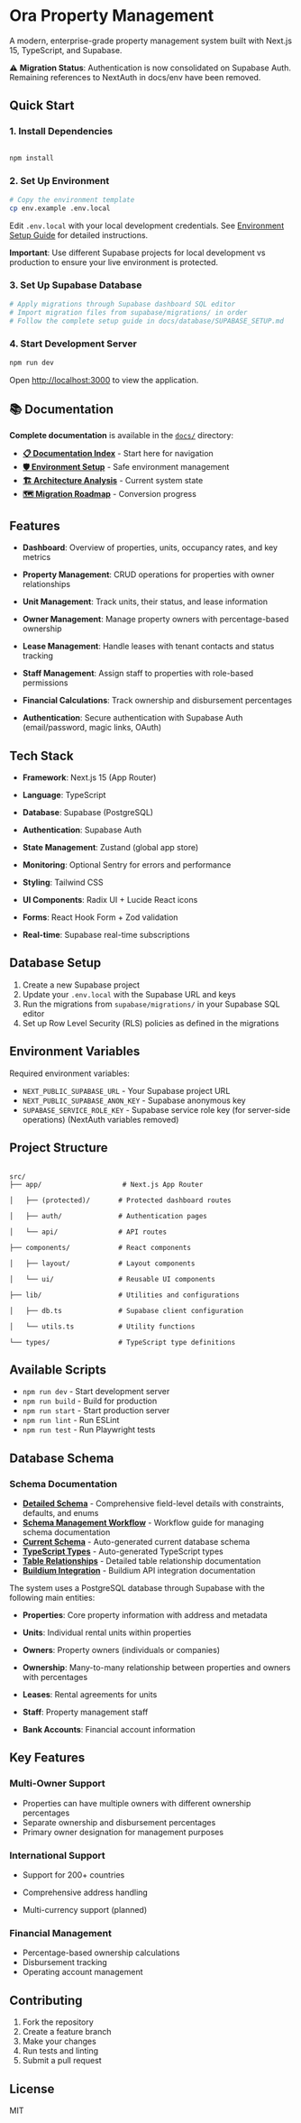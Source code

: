 # Ora Property Management

A modern, enterprise-grade property management system built with Next.js 15, TypeScript, and Supabase.

⚠️ **Migration Status**: Authentication is now consolidated on Supabase Auth. Remaining references to NextAuth in docs/env have been removed.

## Quick Start

### 1. Install Dependencies

```bash

npm install

```

### 2. Set Up Environment

```bash
# Copy the environment template
cp env.example .env.local
```

Edit `.env.local` with your local development credentials. See [Environment Setup Guide](ENVIRONMENT_SETUP.md) for detailed instructions.

**Important**: Use different Supabase projects for local development vs production to ensure your live environment is protected.

### 3. Set Up Supabase Database

```bash
# Apply migrations through Supabase dashboard SQL editor
# Import migration files from supabase/migrations/ in order
# Follow the complete setup guide in docs/database/SUPABASE_SETUP.md
```

### 4. Start Development Server

```bash
npm run dev
```

Open [http://localhost:3000](http://localhost:3000) to view the application.

## 📚 Documentation

**Complete documentation** is available in the [`docs/`](docs/) directory:

- **[📋 Documentation Index](docs/README.md)** - Start here for navigation
- **[🛡️ Environment Setup](ENVIRONMENT_SETUP.md)** - Safe environment management
- **[🏗️ Architecture Analysis](docs/architecture/CURRENT_ARCHITECTURE_ANALYSIS.md)** - Current system state
- **[🗺️ Migration Roadmap](docs/architecture/MIGRATION_STATUS_AND_ROADMAP.md)** - Conversion progress

## Features

- **Dashboard**: Overview of properties, units, occupancy rates, and key metrics

- **Property Management**: CRUD operations for properties with owner relationships

- **Unit Management**: Track units, their status, and lease information

- **Owner Management**: Manage property owners with percentage-based ownership

- **Lease Management**: Handle leases with tenant contacts and status tracking

- **Staff Management**: Assign staff to properties with role-based permissions

- **Financial Calculations**: Track ownership and disbursement percentages

- **Authentication**: Secure authentication with Supabase Auth (email/password, magic links, OAuth)

## Tech Stack

- **Framework**: Next.js 15 (App Router)

- **Language**: TypeScript

- **Database**: Supabase (PostgreSQL)

- **Authentication**: Supabase Auth
- **State Management**: Zustand (global app store)
- **Monitoring**: Optional Sentry for errors and performance

- **Styling**: Tailwind CSS

- **UI Components**: Radix UI + Lucide React icons

- **Forms**: React Hook Form + Zod validation

- **Real-time**: Supabase real-time subscriptions

## Database Setup

1. Create a new Supabase project
2. Update your `.env.local` with the Supabase URL and keys
3. Run the migrations from `supabase/migrations/` in your Supabase SQL editor
4. Set up Row Level Security (RLS) policies as defined in the migrations

## Environment Variables

Required environment variables:

- `NEXT_PUBLIC_SUPABASE_URL` - Your Supabase project URL
- `NEXT_PUBLIC_SUPABASE_ANON_KEY` - Supabase anonymous key
- `SUPABASE_SERVICE_ROLE_KEY` - Supabase service role key (for server-side operations)
  (NextAuth variables removed)

## Project Structure

```text

src/
├── app/                    # Next.js App Router

│   ├── (protected)/       # Protected dashboard routes

│   ├── auth/              # Authentication pages

│   └── api/               # API routes

├── components/            # React components

│   ├── layout/            # Layout components

│   └── ui/                # Reusable UI components

├── lib/                   # Utilities and configurations

│   ├── db.ts              # Supabase client configuration

│   └── utils.ts           # Utility functions

└── types/                 # TypeScript type definitions

```

## Available Scripts

- `npm run dev` - Start development server
- `npm run build` - Build for production
- `npm run start` - Start production server
- `npm run lint` - Run ESLint
- `npm run test` - Run Playwright tests

## Database Schema

### Schema Documentation
- **[Detailed Schema](docs/database/DETAILED_SCHEMA.md)** - Comprehensive field-level details with constraints, defaults, and enums
- **[Schema Management Workflow](docs/database/SCHEMA_MANAGEMENT_WORKFLOW.md)** - Workflow guide for managing schema documentation
- **[Current Schema](docs/database/current_schema.sql)** - Auto-generated current database schema
- **[TypeScript Types](src/types/database.ts)** - Auto-generated TypeScript types
- **[Table Relationships](docs/database/table-relationships.md)** - Detailed table relationship documentation
- **[Buildium Integration](docs/database/buildium-integration-summary.md)** - Buildium API integration documentation


The system uses a PostgreSQL database through Supabase with the following main entities:

- **Properties**: Core property information with address and metadata

- **Units**: Individual rental units within properties

- **Owners**: Property owners (individuals or companies)

- **Ownership**: Many-to-many relationship between properties and owners with percentages

- **Leases**: Rental agreements for units

- **Staff**: Property management staff

- **Bank Accounts**: Financial account information

## Key Features

### Multi-Owner Support

- Properties can have multiple owners with different ownership percentages
- Separate ownership and disbursement percentages
- Primary owner designation for management purposes

### International Support

- Support for 200+ countries

- Comprehensive address handling
- Multi-currency support (planned)

### Financial Management

- Percentage-based ownership calculations
- Disbursement tracking
- Operating account management

## Contributing

1. Fork the repository
2. Create a feature branch
3. Make your changes
4. Run tests and linting
5. Submit a pull request

## License

MIT
